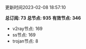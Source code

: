 更新时间2023-02-08 18:57:10

**总订阅: 73**
**总节点: 935**
**有效节点: 346**
- v2ray节点: 169
- ss节点: 169
- trojan节点: 8
